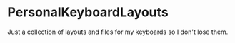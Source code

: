# PersonalKeyboardLayouts
Just a collection of layouts and files for my keyboards so I don't lose them.
